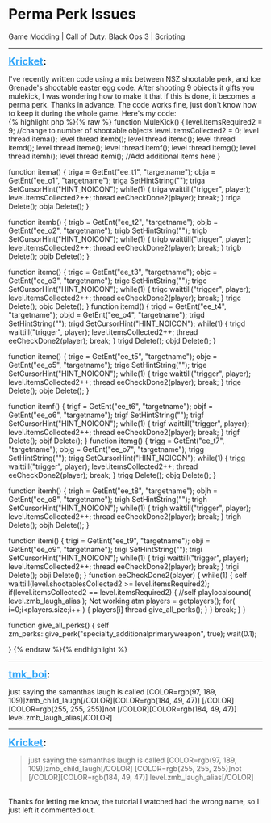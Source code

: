 # Perma Perk Issues
Game Modding | Call of Duty: Black Ops 3 | Scripting

---
<strong style="font-size: 1.4em;"><span style="text-decoration: underline;text-decoration-color: #34a7f9;"><span style="color:#34a7f9;">Kricket</span></span>:</strong>

<p>I&#39;ve recently written code using a mix between NSZ shootable perk, and Ice Grenade&#39;s shootable easter egg code. After shooting 9 objects it gifts you mulekick, I was wondering how to make it that if this is done, it becomes a perma perk. Thanks in advance. The code works fine, just don&#39;t know how to keep it during the whole game. Here&#39;s my code:<br />{% highlight php %}{% raw %}
function MuleKick()
{
    level.itemsRequired2 = 9; //change to number of shootable objects
    level.itemsCollected2 = 0;
    level thread itema();
    level thread itemb();
    level thread itemc();
    level thread itemd();
    level thread iteme();
    level thread itemf();
    level thread itemg();
    level thread itemh();
    level thread itemi();
    //Add additional items here
}
 
function itema()
{
    triga = GetEnt("ee_t1", "targetname");
    obja = GetEnt("ee_o1", "targetname");
    triga SetHintString("");
    triga SetCursorHint("HINT_NOICON");
    while(1)
    {
        triga waittill("trigger", player);
        level.itemsCollected2++;
        thread eeCheckDone2(player);
        break;
    }
    triga Delete();
    obja Delete();
}
 
function itemb()
{
    trigb = GetEnt("ee_t2", "targetname");
    objb = GetEnt("ee_o2", "targetname");
    trigb SetHintString("");
    trigb SetCursorHint("HINT_NOICON");
    while(1)
    {
        trigb waittill("trigger", player);
        level.itemsCollected2++;
        thread eeCheckDone2(player);
        break;
    }
    trigb Delete();
    objb Delete();
}
 
function itemc()
{
    trigc = GetEnt("ee_t3", "targetname");
    objc = GetEnt("ee_o3", "targetname");
    trigc SetHintString("");
    trigc SetCursorHint("HINT_NOICON");
    while(1)
    {
        trigc waittill("trigger", player);
        level.itemsCollected2++;
        thread eeCheckDone2(player);
        break;
    }
    trigc Delete();
    objc Delete();
}
function itemd()
{
    trigd = GetEnt("ee_t4", "targetname");
    objd = GetEnt("ee_o4", "targetname");
    trigd SetHintString("");
    trigd SetCursorHint("HINT_NOICON");
    while(1)
    {
        trigd waittill("trigger", player);
        level.itemsCollected2++;
        thread eeCheckDone2(player);
        break;
    }
    trigd Delete();
    objd Delete();
}
 
function iteme()
{
    trige = GetEnt("ee_t5", "targetname");
    obje = GetEnt("ee_o5", "targetname");
    trige SetHintString("");
    trige SetCursorHint("HINT_NOICON");
    while(1)
    {
        trige waittill("trigger", player);
        level.itemsCollected2++;
        thread eeCheckDone2(player);
        break;
    }
    trige Delete();
    obje Delete();
}
 
function itemf()
{
    trigf = GetEnt("ee_t6", "targetname");
    objf = GetEnt("ee_o6", "targetname");
    trigf SetHintString("");
    trigf SetCursorHint("HINT_NOICON");
    while(1)
    {
        trigf waittill("trigger", player);
        level.itemsCollected2++;
        thread eeCheckDone2(player);
        break;
    }
    trigf Delete();
    objf Delete();
}
function itemg()
{
    trigg = GetEnt("ee_t7", "targetname");
    objg = GetEnt("ee_o7", "targetname");
    trigg SetHintString("");
    trigg SetCursorHint("HINT_NOICON");
    while(1)
    {
        trigg waittill("trigger", player);
        level.itemsCollected2++;
        thread eeCheckDone2(player);
        break;
    }
    trigg Delete();
    objg Delete();
}
 
function itemh()
{
    trigh = GetEnt("ee_t8", "targetname");
    objh = GetEnt("ee_o8", "targetname");
    trigh SetHintString("");
    trigh SetCursorHint("HINT_NOICON");
    while(1)
    {
        trigh waittill("trigger", player);
        level.itemsCollected2++;
        thread eeCheckDone2(player);
        break;
    }
    trigh Delete();
    objh Delete();
}
 
function itemi()
{
    trigi = GetEnt("ee_t9", "targetname");
    obji = GetEnt("ee_o9", "targetname");
    trigi SetHintString("");
    trigi SetCursorHint("HINT_NOICON");
    while(1)
    {
        trigi waittill("trigger", player);
        level.itemsCollected2++;
        thread eeCheckDone2(player);
        break;
    }
    trigi Delete();
    obji Delete();
}
function eeCheckDone2(player)
{
    while(1)
    {
        self waittill(level.shootablesCollected2 &gt;= level.itemsRequired2);
        if(level.itemsCollected2 == level.itemsRequired2)
        {
            //self playlocalsound( level.zmb_laugh_alias ); Not working atm
            players = getplayers();
            for( i=0;i&lt;players.size;i++ )
            {
                players[i] thread give_all_perks();
            }
        }
        break;
    }
}

function give_all_perks()
{
    self zm_perks::give_perk("specialty_additionalprimaryweapon", true);
    wait(0.1);
    
}
{% endraw %}{% endhighlight %}
</p>

---
<strong style="font-size: 1.4em;"><span style="text-decoration: underline;text-decoration-color: #34a7f9;"><span style="color:#34a7f9;">tmk_boi</span></span>:</strong>

<p>just saying the samanthas laugh is called [COLOR=rgb(97, 189, 109)]zmb_child_laugh[/COLOR][COLOR=rgb(184, 49, 47)] [/COLOR][COLOR=rgb(255, 255, 255)]not [/COLOR][COLOR=rgb(184, 49, 47)] level.zmb_laugh_alias[/COLOR]</p>

---
<strong style="font-size: 1.4em;"><span style="text-decoration: underline;text-decoration-color: #34a7f9;"><span style="color:#34a7f9;">Kricket</span></span>:</strong>

<p><blockquote>just saying the samanthas laugh is called [COLOR=rgb(97, 189, 109)]zmb_child_laugh[/COLOR] [COLOR=rgb(255, 255, 255)]not [/COLOR][COLOR=rgb(184, 49, 47)] level.zmb_laugh_alias[/COLOR]<br /></blockquote><br />Thanks for letting me know, the tutorial I watched had the wrong name, so I just left it commented out.</p>
